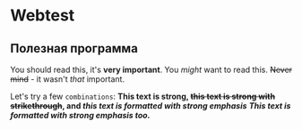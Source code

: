 # Webtest
## Полезная программа

You should read this, it's **very important**.
You _might_ want to read this.
~~Never mind~~ - it wasn't _that_ important.

Let's try a few `combinations`:
**This text is strong, ~~this text is strong with strikethrough~~, and _this text is formatted with strong emphasis_**
***This text is formatted with strong emphasis too.***